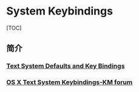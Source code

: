 # System Keybindings

[TOC]

## 简介
### [Text System Defaults and Key Bindings](https://developer.apple.com/library/archive/documentation/Cocoa/Conceptual/EventOverview/TextDefaultsBindings/TextDefaultsBindings.html)


### [OS X Text System Keybindings-KM forum](https://forum.keyboardmaestro.com/t/os-x-text-system-keybindings/4929)
